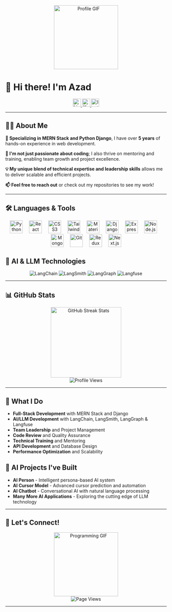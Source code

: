 <div align="center">
  <img src="https://camo.githubusercontent.com/cae12fddd9d6982901d82580bdf321d81fb299141098ca1c2d4891870827bf17/68747470733a2f2f6d69726f2e6d656469756d2e636f6d2f6d61782f313336302f302a37513379765349765f7430696f4a2d5a2e676966" height="200" alt="Profile GIF" />
</div>

# 👋 Hi there! I'm Azad

<div align="center">
  <a href="https://www.linkedin.com/in/azad-pantawane-96893421b/" target="_blank">
    <img src="https://img.shields.io/static/v1?message=LinkedIn&logo=linkedin&label=&color=0077B5&logoColor=white&labelColor=&style=for-the-badge" height="25" alt="LinkedIn" />
  </a>
  <a href="https://www.youtube.com/@learnwithazad2821/about" target="_blank">
    <img src="https://img.shields.io/static/v1?message=Youtube&logo=youtube&label=&color=FF0000&logoColor=white&labelColor=&style=for-the-badge" height="25" alt="YouTube" />
  </a>
  <a href="https://www.instagram.com/fkill.d.azad/" target="_blank">
    <img src="https://img.shields.io/static/v1?message=Instagram&logo=instagram&label=&color=E4405F&logoColor=white&labelColor=&style=for-the-badge" height="25" alt="Instagram" />
  </a>
</div>

---

## 👩‍💻 About Me

**🔭 Specializing in MERN Stack and Python Django**, I have over **5 years** of hands-on experience in web development.

**🌱 I'm not just passionate about coding**; I also thrive on mentoring and training, enabling team growth and project excellence.

**💡 My unique blend of technical expertise and leadership skills** allows me to deliver scalable and efficient projects.

**📫 Feel free to reach out** or check out my repositories to see my work!

---

## 🛠️ Languages & Tools

<div align="center">
  <img src="https://cdn.jsdelivr.net/gh/devicons/devicon/icons/python/python-original.svg" height="40" alt="Python" title="Python" />
  <img width="12" />
  <img src="https://cdn.jsdelivr.net/gh/devicons/devicon/icons/react/react-original.svg" height="40" alt="React" title="React" />
  <img width="12" />
  <img src="https://cdn.jsdelivr.net/gh/devicons/devicon/icons/css3/css3-original.svg" height="40" alt="CSS3" title="CSS3" />
  <img width="12" />
  <img src="https://cdn.jsdelivr.net/gh/devicons/devicon/icons/tailwindcss/tailwindcss-original-wordmark.svg" height="40" alt="Tailwind CSS" title="Tailwind CSS" />
  <img width="12" />
  <img src="https://cdn.jsdelivr.net/gh/devicons/devicon/icons/materialui/materialui-original.svg" height="40" alt="Material UI" title="Material UI" />
  <img width="12" />
  <img src="https://cdn.jsdelivr.net/gh/devicons/devicon/icons/django/django-plain.svg" height="40" alt="Django" title="Django" />
  <img width="12" />
  <img src="https://cdn.jsdelivr.net/gh/devicons/devicon/icons/express/express-original.svg" height="40" alt="Express.js" title="Express.js" />
  <img width="12" />
  <img src="https://cdn.jsdelivr.net/gh/devicons/devicon/icons/nodejs/nodejs-original.svg" height="40" alt="Node.js" title="Node.js" />
  <img width="12" />
  <img src="https://cdn.jsdelivr.net/gh/devicons/devicon/icons/mongodb/mongodb-original.svg" height="40" alt="MongoDB" title="MongoDB" />
  <img width="12" />
  <img src="https://cdn.jsdelivr.net/gh/devicons/devicon/icons/git/git-original.svg" height="40" alt="Git" title="Git" />
  <img width="12" />
  <img src="https://cdn.jsdelivr.net/gh/devicons/devicon/icons/redux/redux-original.svg" height="40" alt="Redux" title="Redux" />
  <img width="12" />
  <img src="https://cdn.jsdelivr.net/gh/devicons/devicon/icons/nextjs/nextjs-original.svg" height="40" alt="Next.js" title="Next.js" />
</div>

## 🤖 AI & LLM Technologies

<div align="center">
  <img src="https://img.shields.io/badge/LangChain-00FF00?style=for-the-badge&logo=langchain&logoColor=black" alt="LangChain" />
  <img src="https://img.shields.io/badge/LangSmith-FF6B6B?style=for-the-badge&logo=langsmith&logoColor=white" alt="LangSmith" />
  <img src="https://img.shields.io/badge/LangGraph-8B5CF6?style=for-the-badge&logo=langgraph&logoColor=white" alt="LangGraph" />
  <img src="https://img.shields.io/badge/Langfuse-10B981?style=for-the-badge&logo=langfuse&logoColor=white" alt="Langfuse" />
</div>

---

## 📊 GitHub Stats

<div align="center">
  <img src="https://streak-stats.demolab.com?user=fkilld&locale=en&mode=daily&theme=dark&hide_border=false&border_radius=5&order=3" height="220" alt="GitHub Streak Stats" />
</div>

<div align="center">
  <img src="https://profile-counter.glitch.me/fkilld/count.svg" alt="Profile Views" />
</div>

---

## 🎯 What I Do

- **Full-Stack Development** with MERN Stack and Django
- **AI/LLM Development** with LangChain, LangSmith, LangGraph & Langfuse
- **Team Leadership** and Project Management
- **Code Review** and Quality Assurance
- **Technical Training** and Mentoring
- **API Development** and Database Design
- **Performance Optimization** and Scalability

## 🚀 AI Projects I've Built

- **AI Person** - Intelligent persona-based AI system
- **AI Cursor Model** - Advanced cursor prediction and automation
- **AI Chatbot** - Conversational AI with natural language processing
- **Many More AI Applications** - Exploring the cutting edge of LLM technology

---

## 🚀 Let's Connect!

<div align="center">
  <img src="https://media.tenor.com/NOYF3f82b_gAAAAC/programmer.gif" height="200" alt="Programming GIF" />
</div>

<div align="center">
  <img src="https://visitor-badge.laobi.icu/badge?page_id=fkilld.fkilld" alt="Page Views" />
</div>

---

